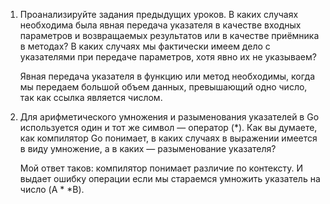 1.  Проанализируйте задания предыдущих уроков. В каких случаях необходима была явная передача указателя в качестве входных параметров и возвращаемых результатов или в качестве приёмника в методах? В каких случаях мы фактически имеем дело с указателями при передаче параметров, хотя явно их не указываем?

     Явная передача указателя в функцию или метод необходимы, когда мы передаем большой объем данных, превышающий одно число, так как ссылка является числом. 

2. Для арифметического умножения и разыменования указателей в Go используется один и тот же символ — оператор (*). Как вы думаете, как компилятор Go понимает, в каких случаях в выражении имеется в виду умножение, а в каких — разыменование указателя?

    Мой ответ таков: компилятор понимает различие по контексту. И выдает ошибку операции если мы стараемся умножить указатель на число (A * *B). 


    